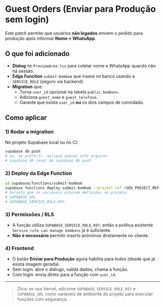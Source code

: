 
# Guest Orders (Enviar para Produção sem login)

Este patch permite que usuários **não logados** enviem o pedido para produção após informar **Nome** e **WhatsApp**.

## O que foi adicionado
- **Dialog** no `PreviewArea.tsx` para coletar nome e WhatsApp quando não há sessão.
- **Edge Function** `submit-bombom` que insere no banco usando a `SERVICE_ROLE` (seguro via backend).
- **Migration** que:
  - Torna `user_id` opcional na tabela `public.bombons`.
  - Adiciona `guest_nome` e `guest_telefone`.
  - Garante que exista `user_id` **ou** os dois campos de convidado.

## Como aplicar

### 1) Rodar a migration
No projeto Supabase local ou no CI:

```bash
supabase db push
# ou, se preferir, aplique apenas este arquivo:
# supabase db reset && supabase db push
```

### 2) Deploy da Edge Function
```bash
cd supabase/functions/submit-bombom
supabase functions deploy submit-bombom --project-ref <SEU_PROJECT_REF>
# Garanta que as variáveis estejam definidas no projeto:
# SUPABASE_URL
# SUPABASE_SERVICE_ROLE_KEY
```

### 3) Permissões / RLS
- A função utiliza `SUPABASE_SERVICE_ROLE_KEY`, então a política existente
  `Service role can manage bombons` já é suficiente.
- **Não é necessário** permitir inserts anônimos diretamente no cliente.

### 4) Frontend
- O botão **Enviar para Produção** agora habilita para todos (desde que já exista imagem gerada).
- Sem login: abre o diálogo, valida dados, chama a função.
- Com login: envia direto para a função com `user_id`.

---

> Dica: se usa Vercel, adicione `SUPABASE_SERVICE_ROLE_KEY` e `SUPABASE_URL` como variáveis de ambiente do projeto para executar funções com segurança.
